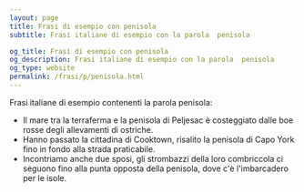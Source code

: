 ```yaml
---
layout: page
title: Frasi di esempio con penisola 
subtitle: Frasi italiane di esempio con la parola  penisola

og_title: Frasi di esempio con penisola 
og_description: Frasi italiane di esempio con la parola  penisola
og_type: website
permalink: /frasi/p/penisola.html
---
```


Frasi italiane di esempio contenenti la parola penisola:


- Il mare tra la terraferma e la penisola di Peljesac è costeggiato dalle boe rosse degli allevamenti di ostriche.
- Hanno passato la cittadina di Cooktown, risalito la penisola di Capo York fino in fondo alla strada praticabile.
- Incontriamo anche due sposi, gli strombazzi della loro combriccola ci seguono fino alla punta opposta della penisola, dove c'è l'imbarcadero per le isole.
